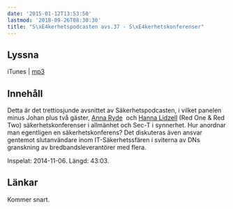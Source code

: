 ```yaml
---
date: '2015-01-12T13:53:50'
lastmod: '2018-09-26T08:30:30'
title: "S\xE4kerhetspodcasten avs.37 - S\xE4kerhetskonferenser"
---
```

## Lyssna

iTunes \| [mp3](http://traffic.libsyn.com/sakerhetspodcasten/sakpodcastenredteam2.mp3) 

## Innehåll

Detta är det trettiosjunde avsnittet av Säkerhetspodcasten, i vilket panelen minus
Johan plus två gäster, [Anna Ryde](https://twitter.com/bubblewire)  och [Hanna Lidzell](https://twitter.com/plastfolie)
(Red One & Red Two) säkerhetskonferenser i allmänhet och Sec-T i synnerhet. Hur anordnar
man egentligen en säkerhetskonferens? Det diskuteras även ansvar gentemot slutanvändare
inom IT-Säkerhetssfären i sviterna av DNs granskning av bredbandsleverantörer med flera.

Inspelat: 2014-11-06. Längd: 43:03.

## Länkar

Kommer snart.

